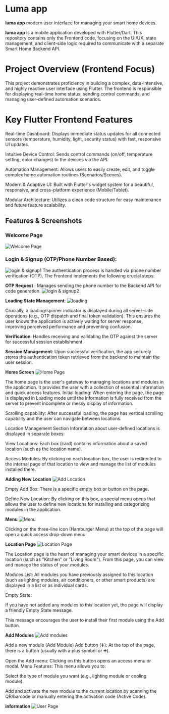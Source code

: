 # Luma app

**luma app** modern user interface for managing your smart home devices.

**luma app** is a mobile application developed with Flutter/Dart. This repository contains only the Frontend code, focusing on the UI/UX, state management, and client-side logic required to communicate with a separate Smart Home Backend API.

# Project Overview (Frontend Focus)

This project demonstrates proficiency in building a complex, data-intensive, and highly reactive user interface using Flutter. The frontend is responsible for displaying real-time home status, sending control commands, and managing user-defined automation scenarios.

# Key Flutter Frontend Features

Real-time Dashboard: Displays immediate status updates for all connected sensors (temperature, humidity, light, security status) with fast, responsive UI updates.

Intuitive Device Control: Sends control commands (on/off, temperature setting, color changes) to the devices via the API.

Automation Management: Allows users to easily create, edit, and toggle complex home automation routines (Scenarios/Scenes).

Modern & Adaptive UI: Built with Flutter's widget system for a beautiful, responsive, and cross-platform experience (Mobile/Tablet).

Modular Architecture: Utilizes a clean code structure for easy maintenance and future feature scalability.

## Features & Screenshots

### Welcome Page
![Welcome Page](https://github.com/fati2025s/luma_app/tree/main/images/screenshots/1.jpg)

### Login & Signup (OTP/Phone Number Based): 

![login & signup1](https://github.com/fati2025s/luma_app/tree/main/images/screenshots/2.jpg)
The authentication process is handled via phone number verification (OTP). The Frontend implements the following crucial steps:

**OTP Request** : Manages sending the phone number to the Backend API for code generation.
![login & signup2](https://github.com/fati2025s/luma_app/tree/main/images/screenshots/4.jpg)

**Loading State Management**: 
![loading](https://github.com/fati2025s/luma_app/tree/main/images/screenshots/3.jpg)

Crucially, a loading/spinner indicator is displayed during all server-side operations (e.g., OTP dispatch and final token validation). This ensures the user knows the application is actively waiting for server response, improving perceived performance and preventing confusion.

**Verification**: Handles receiving and validating the OTP against the server for successful session establishment.

**Session Management**: Upon successful verification, the app securely stores the authentication token retrieved from the backend to maintain the user session.

**Home Screen**
![Home Page](https://github.com/fati2025s/luma_app/tree/main/images/screenshots/5.jpg)

The home page is the user's gateway to managing locations and modules in the application. It provides the user with a collection of essential information and quick access features.
Initial loading: When entering the page, the page is displayed in Loading mode until the information is fully received from the server to prevent incomplete or messy display of information.

Scrolling capability: After successful loading, the page has vertical scrolling capability and the user can navigate between locations.

Location Management Section
Information about user-defined locations is displayed in separate boxes:

View Locations: Each box (card) contains information about a saved location (such as the location name).

Access Modules: By clicking on each location box, the user is redirected to the internal page of that location to view and manage the list of modules installed there.

**Adding New Location**
![Add Location](https://github.com/fati2025s/luma_app/tree/main/images/screenshots/6.jpg)

Empty Add Box: There is a specific empty box or button on the page.

Define New Location: By clicking on this box, a special menu opens that allows the user to define new locations for installing and categorizing modules in the application.

**Menu**
![Menu](https://github.com/fati2025s/luma_app/tree/main/images/screenshots/9.jpg)

Clicking on the three-line icon (Hamburger Menu) at the top of the page will open a quick access drop-down menu.

**Location Page**
![Location Page](https://github.com/fati2025s/luma_app/tree/main/images/screenshots/8.jpg)

The Location page is the heart of managing your smart devices in a specific location (such as "Kitchen" or "Living Room"). From this page, you can view and manage the status of your modules.

Modules List: All modules you have previously assigned to this location (such as lighting modules, air conditioners, or other smart products) are displayed in a list or as individual cards.

Empty State:

If you have not added any modules to this location yet, the page will display a friendly Empty State message.

This message encourages the user to install their first module using the Add button.

**َAdd Modules**
![Add modules](https://github.com/fati2025s/luma_app/tree/main/images/screenshots/7.jpg)

Add a new module (Add Module)
Add button (➕): At the top of the page, there is a button (usually with a plus symbol or ➕).

Open the Add menu: Clicking on this button opens an access menu or modal.
Menu Features: This menu allows you to:

Select the type of module you want (e.g., lighting module or cooling module).

Add and activate the new module to the current location by scanning the QR/barcode or manually entering the activation code (Active Code).

**information**
![User Page](https://github.com/fati2025s/luma_app/tree/main/images/screenshots/10.jpg)
